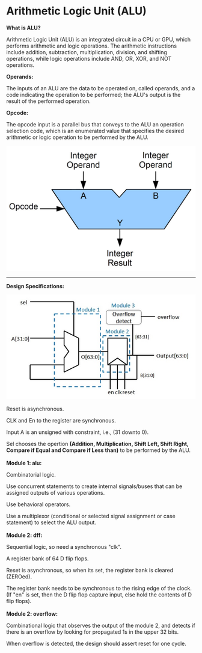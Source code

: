 # Arithmetic Logic Unit (ALU)

**What is ALU?**

Arithmetic Logic Unit (ALU) is an integrated circuit in a CPU or GPU, which performs arithmetic and logic operations. The arithmetic instructions include addition, subtraction, multiplication, division, and shifting operations, while logic operations include AND, OR, XOR, and NOT operations.

**Operands:**

The inputs of an ALU are the data to be operated on, called operands, and a code indicating the operation to be performed; the ALU's output is the result of the performed operation.

**Opcode:**

The opcode input is a parallel bus that conveys to the ALU an operation selection code, which is an enumerated value that specifies the desired arithmetic or logic operation to be performed by the ALU.

<img src="ALUBlock.jpg" width=600>

------------------------------------------------------------
**Design Specifications:**

<img src="ALU_VHDL.jpg">

Reset is asynchronous.

CLK and En to the register are synchronous.

Input A is an unsigned with constraint, i.e., (31 downto 0).

Sel chooses the opertion **(Addition, Multiplication, Shift Left, Shift Right, Compare if Equal and Compare if Less than)** to be performed by the ALU.
\
\
**Module 1: alu:**

Combinatorial logic.

Use concurrent statements to create internal signals/buses that can be assigned outputs of various operations.

Use behavioral operators.

Use a multiplexor (conditional or selected signal assignment or case statement) to select the ALU output.
\
\
**Module 2: dff:**

Sequential logic, so need a synchronous "clk".

A register bank of 64 D flip flops.

Reset is asynchronous, so when its set, the register bank is cleared (ZEROed).

The register bank needs to be synchronous to the rising edge of the clock.
(If "en" is set, then the D flip flop capture input, else hold the contents of D flip flops).
\
\
**Module 2: overflow:**

Combinational logic that observes the output of the module 2, and detects if there is an overflow by looking for propagated 1s in the upper 32 bits.

When overflow is detected, the design should assert reset for one cycle.


